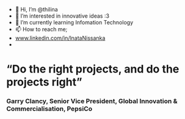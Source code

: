 - 👋 Hi, I’m @thilina
- 👀 I’m interested in innovative ideas :3
- 🌱 I’m currently learning Infomation Technology
- 📫 How to reach me;
-  www.linkedin.com/in/lnataNissanka
-  
# “Do the right projects, and do the projects right”
### Garry Clancy, Senior Vice President, Global Innovation & Commercialisation, PepsiCo

